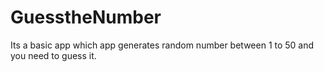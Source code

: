 # GuesstheNumber
 Its a basic app which app generates random number between 1 to 50 and you need to guess it.
 
